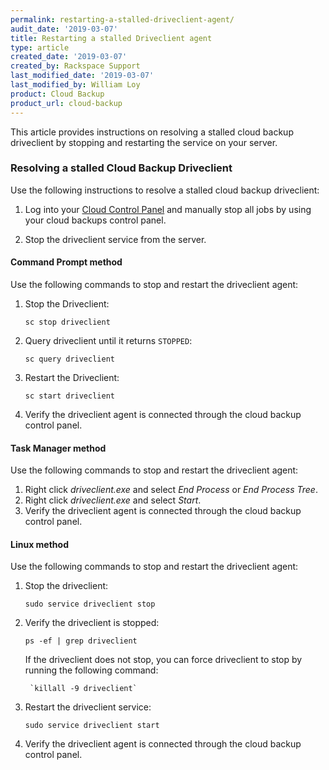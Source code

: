 ```yaml
---
permalink: restarting-a-stalled-driveclient-agent/
audit_date: '2019-03-07'
title: Restarting a stalled Driveclient agent
type: article
created_date: '2019-03-07'
created_by: Rackspace Support
last_modified_date: '2019-03-07'
last_modified_by: William Loy
product: Cloud Backup
product_url: cloud-backup
---
```



This article provides instructions on resolving a stalled cloud backup driveclient by stopping and restarting the service on your server.

### Resolving a stalled Cloud Backup Driveclient

Use the following instructions to resolve a stalled cloud backup driveclient:

1.	Log into your [Cloud Control Panel](login.rackspace.com) and manually stop all jobs by using your cloud backups control panel.

2.	Stop the driveclient service from the server.


#### Command Prompt method

Use the following commands to stop and restart the driveclient agent:

1.	Stop the Driveclient:

    `sc stop driveclient`

2.	Query driveclient until it returns `STOPPED`:

    `sc query driveclient`

3.	Restart the Driveclient:

    `sc start driveclient`

4. Verify the driveclient agent is connected through the cloud backup control panel.


#### Task Manager method

Use the following commands to stop and restart the driveclient agent:

1.	Right click *driveclient.exe* and select *End Process* or *End Process Tree*.
2.	Right click *driveclient.exe* and select *Start*.
3. Verify the driveclient agent is connected through the cloud backup control panel.


#### Linux method

Use the following commands to stop and restart the driveclient agent:

1. Stop the driveclient:

    `sudo service driveclient stop`

2. Verify the driveclient is stopped:

    `ps -ef | grep driveclient`

   If the driveclient does not stop, you can force driveclient to stop by running the following command:

        `killall -9 driveclient`


3. Restart the driveclient service:

    `sudo service driveclient start`

4. Verify the driveclient agent is connected through the cloud backup control panel.
